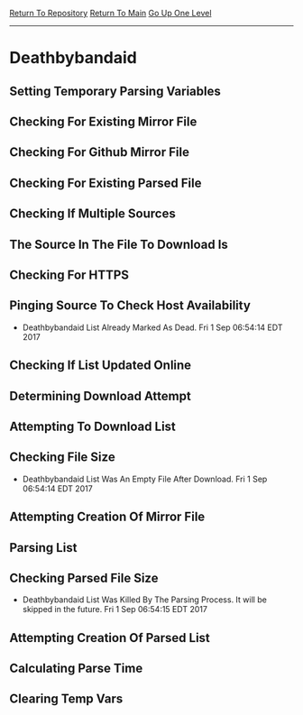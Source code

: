 [Return To Repository](https://github.com/deathbybandaid/piholeparser/blob/master/)
[Return To Main](https://github.com/deathbybandaid/piholeparser/blob/master/RecentRunLogs/README.md)
[Go Up One Level](https://github.com/deathbybandaid/piholeparser/blob/master/RecentRunLogs/toplevel/50-Running-Parser.md)
____________________________________
# Deathbybandaid
## Setting Temporary Parsing Variables
## Checking For Existing Mirror File
## Checking For Github Mirror File
## Checking For Existing Parsed File
## Checking If Multiple Sources
## The Source In The File To Download Is
## Checking For HTTPS
## Pinging Source To Check Host Availability
* Deathbybandaid List Already Marked As Dead. Fri 1 Sep 06:54:14 EDT 2017
## Checking If List Updated Online
## Determining Download Attempt
## Attempting To Download List
## Checking File Size
* Deathbybandaid List Was An Empty File After Download. Fri 1 Sep 06:54:14 EDT 2017
## Attempting Creation Of Mirror File
## Parsing List
## Checking Parsed File Size
* Deathbybandaid List Was Killed By The Parsing Process. It will be skipped in the future. Fri 1 Sep 06:54:15 EDT 2017
## Attempting Creation Of Parsed List
## Calculating Parse Time
## Clearing Temp Vars
